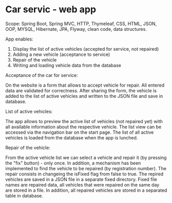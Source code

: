 # Car servic - web app

Scope: Spring Boot, Spring MVC, HTTP, Thymeleaf, CSS, HTML, JSON, OOP, MYSQL, Hibernate, JPA, Flyway, clean code, data structures.

App enables:
1. Display the list of active vehicles (accepted for service, not repaired)
2. Adding a new vehicle (acceptance to service)
3. Repair of the vehicle
4. Writing and loading vehicle data from the database

Acceptance of the car for service:

On the website is a form that allows to accept vehicle for repair. All entered data are validated for correctness.
After sharing the form, the vehicle is added to the list of active vehicles and written to the JSON file and save in database.

List of active vehicles:

The app allows to preview the active list of vehicles (not repaired yet) with all available information about the respective vehicle.
The list view can be accessed via the navigation bar on the start page. The list of all active vehicles is loaded from the database
when the app is lunched.

Repair of the vehicle:

From the active vehicle list we can select a vehicle and repair it (by pressing the "fix" button) - only once.
In addition, a mechanism has been implemented to find the vehicle to be repaired (by registration number).
The repair consists in changeing the isFixed flag from false to true.
The repired vehicles are saved in a JSON file in a separate fixed directory.
Fixed file names are repaired data, all vehicles that were repaired on the same day are stored in a file.
In addition, all repaired vehicles are stored in a separated table in database.

